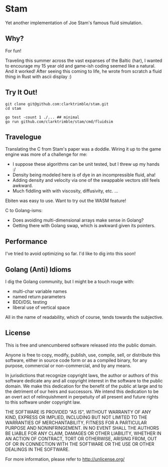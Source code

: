
# Stam

Yet another implementation of Joe Stam's famous fluid simulation.

## Why?

For fun!

Traveling this summer across the vast expanses of the Baltic (har), I wanted
to encourage my 15 year old and game-ish coding seemed like a natural.  And it
worked!  After seeing this coming to life, he wrote from scratch a fluid thing in
Rust with ascii display :)

## Try It Out!

    git clone git@github.com:clarktrimble/stam.git
    cd stam

    go test -count 1 ./... ## minimal
    go run github.com/clarktrimble/stam/cmd/fluidsim

## Travelogue

Translating the C from Stam's paper was a doddle.  Wiring it up to the game engine was
more of a challenge for me:

 - I suppose these algorithms can be unit tested, but I threw up my hands :/
 - Density being modeled here is of dye in an incompressible fluid, aha!
 - Adding density and velocity via one of the swappable vectors still feels awkward.
 - Much fiddling with with viscosity, diffusivity, etc. ...

Ebiten was easy to use.  Want to try out the WASM feature!

C to Golang-isms:

 - Does avoiding multi-dimensional arrays make sense in Golang?
 - Getting there with Golang swap, which is awkward given its pointers.

## Performance

I've tried to avoid optimizing so far.  I'd like to dig into this soon!

## Golang (Anti) Idioms

I dig the Golang community, but I might be a touch rouge with:

  - multi-char variable names
  - named return parameters
  - BDD/DSL testing
  - liberal use of vertical space

All in the name of readability, which of course, tends towards the subjective.

## License

This is free and unencumbered software released into the public domain.

Anyone is free to copy, modify, publish, use, compile, sell, or
distribute this software, either in source code form or as a compiled
binary, for any purpose, commercial or non-commercial, and by any
means.

In jurisdictions that recognize copyright laws, the author or authors
of this software dedicate any and all copyright interest in the
software to the public domain. We make this dedication for the benefit
of the public at large and to the detriment of our heirs and
successors. We intend this dedication to be an overt act of
relinquishment in perpetuity of all present and future rights to this
software under copyright law.

THE SOFTWARE IS PROVIDED "AS IS", WITHOUT WARRANTY OF ANY KIND,
EXPRESS OR IMPLIED, INCLUDING BUT NOT LIMITED TO THE WARRANTIES OF
MERCHANTABILITY, FITNESS FOR A PARTICULAR PURPOSE AND NONINFRINGEMENT.
IN NO EVENT SHALL THE AUTHORS BE LIABLE FOR ANY CLAIM, DAMAGES OR
OTHER LIABILITY, WHETHER IN AN ACTION OF CONTRACT, TORT OR OTHERWISE,
ARISING FROM, OUT OF OR IN CONNECTION WITH THE SOFTWARE OR THE USE OR
OTHER DEALINGS IN THE SOFTWARE.

For more information, please refer to <http://unlicense.org/>

